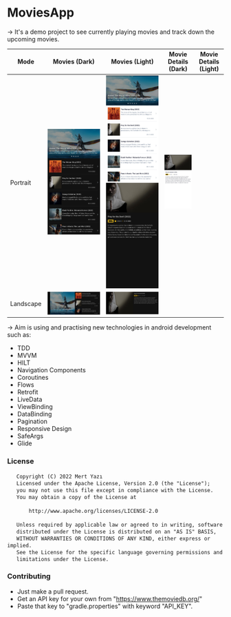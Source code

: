 # MoviesApp

-> It's a demo project to see currently playing movies and track down the upcoming movies.

| Mode  | Movies (Dark) | Movies (Light) | Movie Details (Dark) | Movie Details (Light) |
|-------|------|------|------|------|
| Portrait | <img src="screenshots/movies_fragment_dark_portrait.jpg" width="250"> | <img src="screenshots/movies_fragment_light_portrait.jpg" width="250"> <img src="screenshots/details_fragment_dark_portrait.jpg" width="250"> | <img src="screenshots/details_fragment_light_portrait.jpg" width="250"> |
| Landscape | <img src="screenshots/movies_fragment_dark_landscape.jpg"> | <img src="screenshots/details_fragment_dark_landscape.jpg"> |

-> Aim is using and practising new technologies in android development such as:
 - TDD
 - MVVM
 - HILT
 - Navigation Components
 - Coroutines
 - Flows
 - Retrofit
 - LiveData
 - ViewBinding
 - DataBinding
 - Pagination
 - Responsive Design
 - SafeArgs
 - Glide

### License
```
   Copyright (C) 2022 Mert Yazı
   Licensed under the Apache License, Version 2.0 (the "License");
   you may not use this file except in compliance with the License.
   You may obtain a copy of the License at

       http://www.apache.org/licenses/LICENSE-2.0

   Unless required by applicable law or agreed to in writing, software
   distributed under the License is distributed on an "AS IS" BASIS,
   WITHOUT WARRANTIES OR CONDITIONS OF ANY KIND, either express or implied.
   See the License for the specific language governing permissions and
   limitations under the License.
```

### Contributing
- Just make a pull request.
- Get an API key for your own from "https://www.themoviedb.org/"
- Paste that key to "gradle.properties" with keyword "API_KEY".
